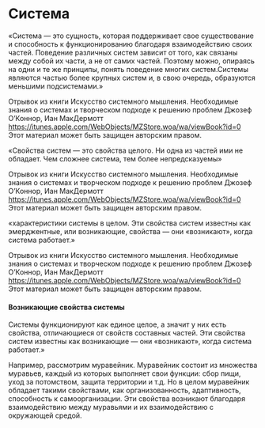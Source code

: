 # Система

«Система — это сущность, которая поддерживает свое существование и способность к функционированию благодаря взаимодействию своих частей. Поведение различных систем зависит от того, как связаны между собой их части, а не от самих частей. Поэтому можно, опираясь на одни и те же принципы, понять поведение многих систем.Системы являются частью более крупных систем и, в свою очередь, образуются меньшими подсистемами.»

Отрывок из книги Искусство системного мышления. Необходимые знания о системах и творческом подходе к решению проблем Джозеф О’Коннор, Иан МакДермотт https://itunes.apple.com/WebObjects/MZStore.woa/wa/viewBook?id=0 Этот материал может быть защищен авторским правом.

«Свойства систем — это свойства целого. Ни одна из частей ими не обладает. Чем сложнее система, тем более непредсказуемы»

Отрывок из книги Искусство системного мышления. Необходимые знания о системах и творческом подходе к решению проблем Джозеф О’Коннор, Иан МакДермотт https://itunes.apple.com/WebObjects/MZStore.woa/wa/viewBook?id=0 Этот материал может быть защищен авторским правом.

«характеристики системы в целом. Эти свойства систем известны как эмерджентные, или возникающие, свойства — они «возникают», когда система работает.»

Отрывок из книги Искусство системного мышления. Необходимые знания о системах и творческом подходе к решению проблем Джозеф О’Коннор, Иан МакДермотт https://itunes.apple.com/WebObjects/MZStore.woa/wa/viewBook?id=0 Этот материал может быть защищен авторским правом.

#### Возникающие свойства системы

Системы функционируют как единое целое, а значит у них есть свойства, отличающиеся от свойств составных частей. Эти свойства систем известны как возникающие — они «возникают», когда система работает.»&#x20;

Например, рассмотрим муравейник. Муравейник состоит из множества муравьев, каждый из которых выполняет свои функции: сбор пищи, уход за потомством, защита территории и т.д. Но в целом муравейник обладает такими свойствами, как организованность, адаптивность, способность к самоорганизации. Эти свойства возникают благодаря взаимодействию между муравьями и их взаимодействию с окружающей средой.

####
